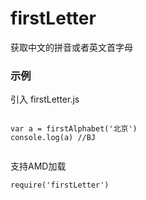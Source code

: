 # firstLetter
获取中文的拼音或者英文首字母

### 示例
引入 firstLetter.js
```

var a = firstAlphabet('北京') 
console.log(a) //BJ


```
支持AMD加载
```
require('firstLetter')

```
